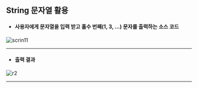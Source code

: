 ## String 문자열 활용
- #### 사용자에게 문자열을 입력 받고 홀수 번째(1, 3, ...) 문자를 출력하는 소스 코드

![scrin11](https://github.com/LeeKangHo1/My-Java-study/assets/171015955/cb83cad6-2e0f-401e-a6f9-b7faa941a4a4)


---
- #### 출력 결과

![r2](https://github.com/LeeKangHo1/My-Java-study/assets/171015955/dda2eb24-c6c1-46ba-b02c-e1b220cdd195)


---
